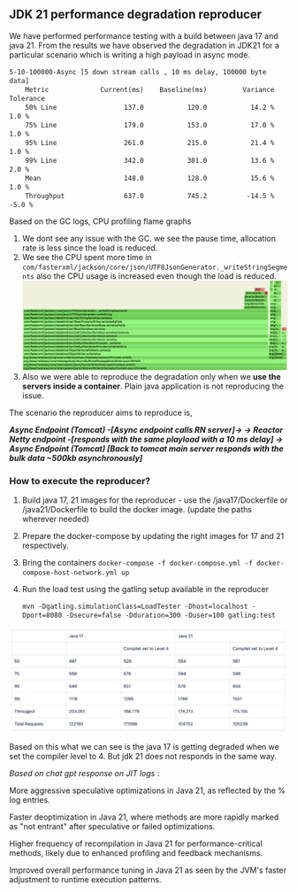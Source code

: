 
## JDK 21 performance degradation reproducer

We have performed performance testing with a build between  java 17 and  java 21. From the  results we have observed the degradation in JDK21 for a particular scenario which is writing a high payload in async mode.

```
5-10-100000-Async [5 down stream calls , 10 ms delay, 100000 byte data]
    Metric             Current(ms)    Baseline(ms)         Variance      Tolerance
    50% Line                 137.0           120.0           14.2 %          1.0 %
    75% Line                 179.0           153.0           17.0 %          1.0 %
    95% Line                 261.0           215.0           21.4 %          1.0 %
    99% Line                 342.0           301.0           13.6 %          2.0 %
    Mean                     148.0           128.0           15.6 %          1.0 %
    Throughput               637.0           745.2          -14.5 %         -5.0 %
```

Based on the GC logs, CPU profiling flame graphs
1. We dont see any issue with the GC. we see the pause time, allocation rate is less since the load is reduced.
2. We see the CPU spent more time in `com/fasterxml/jackson/core/json/UTF8JsonGenerator._writeStringSegments` also the CPU usage is increased even though the load is reduced.
   ![From CPU profiling](cpu_fg_1.png)
4. Also we were able to reproduce the degradation only when we **use the servers inside a container**.  Plain java application is not reproducing the issue.

The scenario the reproducer aims to reproduce is,


***Async Endpoint (Tomcat) -[Async endpoint calls RN server]-> -> Reactor Netty endpoint -[responds with the same playload with a 10 ms delay] -> Async Endpoint (Tomcat) [Back to tomcat main server responds with the bulk data ~500kb asynchronously]***

### How to execute the reproducer?

1. Build java 17, 21 images for the reproducer - use the /java17/Dockerfile or   /java21/Dockerfile to build the docker image. (update the paths wherever needed)
2. Prepare the docker-compose by updating the right images for 17 and 21 respectively.
3. Bring the containers `docker-compose -f docker-compose.yml -f docker-compose-host-network.yml up`
4. Run the load test using the gatling setup available in the reproducer

   ```shell  
   mvn -Dgatling.simulationClass=LoadTester -Dhost=localhost -Dport=8080 -Dsecure=false -Dduration=300 -Duser=100 gatling:test  
   ```

![From Java 17 and 21 runs with compiler level set](metrics_run_1.png)

Based on this what we can see is the java 17 is getting degraded when we set the compiler level to 4. But jdk 21 does not responds in the same way.


*Based on chat gpt response on JIT logs* :

More aggressive speculative optimizations in Java 21, as reflected by the % log entries.

Faster deoptimization in Java 21, where methods are more rapidly marked as "not entrant" after speculative or failed optimizations.

Higher frequency of recompilation in Java 21 for performance-critical methods, likely due to enhanced profiling and feedback mechanisms.

Improved overall performance tuning in Java 21 as seen by the JVM's faster adjustment to runtime execution patterns.


